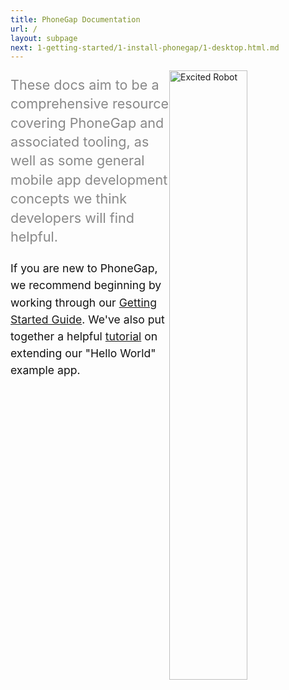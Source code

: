```yaml
---
title: PhoneGap Documentation
url: /
layout: subpage
next: 1-getting-started/1-install-phonegap/1-desktop.html.md
---
```

<img style="float:right; width: 50%; max-width: 250px;" src="/images/excited_robit.svg" alt="Excited Robot">
<p style="color:#888888;font-size:1.35rem;line-height:1.9rem;">
These docs aim to be a comprehensive resource covering PhoneGap and associated
tooling, as well as some general mobile app development concepts we think
developers will find helpful.
</p>

<p style="color:#111111;font-size:1.1rem;line-height:1.7rem;">
If you are new to PhoneGap, we recommend beginning by working through our
<a href="/getting-started/1-install-phonegap/desktop">Getting Started Guide</a>.
We've also put together a helpful <a href="/tutorials/develop/hello-world-explained/">tutorial</a>
on extending our "Hello World" example app.
  
</p>

## _&nbsp;_

<div style="clear: both; margin-bottom: 20px;"></div>
